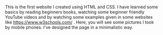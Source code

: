 This is the first website I created using HTML and CSS. I have learned some basics by reading beginners books, watching some beginner friendly YouTube videos and by watching some examples given in some websites like https://www.w3schools.com/ . Here, you will see some pictures I took by mobile phones. I've designed the page in a minimalistic way.
